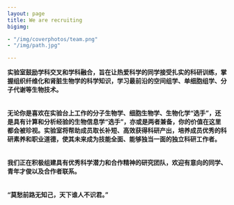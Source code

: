 ```yaml
---
layout: page
title: We are recruiting
bigimg:

- "/img/coverphotos/team.png"
- "/img/path.jpg"

---
```



**实验室鼓励学科交叉和学科融合，旨在让热爱科学的同学接受扎实的科研训练，掌握组织纤维化和肾脏生物学的科学知识，学习最前沿的空间组学、单细胞组学、分子代谢等生物技术。<br><br><br>
无论你是喜欢在实验台上工作的分子生物学、细胞生物学、生物化学“选手”，还是具有计算和分析经验的生物信息学“选手”，亦或是两者兼备，你的价值在这里都会被珍视。实验室将帮助成员取长补短、高效获得科研产出，培养成员优秀的科研素养和职业道德，使其未来成为技能全面、能够独当一面的独立科研工作者。<br><br><br>
我们正在积极组建具有优秀科学潜力和合作精神的研究团队，欢迎有意向的同学、青年才俊以及合作者联系。<br><br><br>
“莫愁前路无知己，天下谁人不识君。”**
